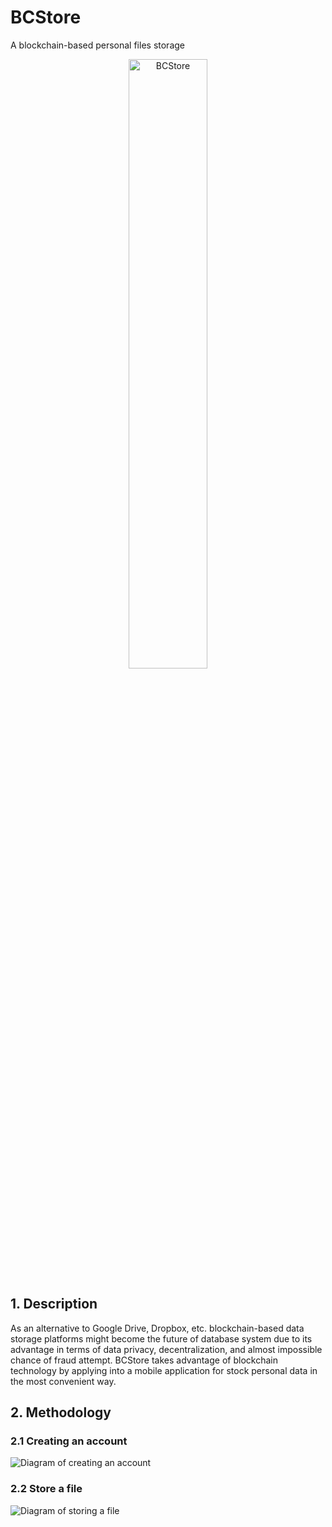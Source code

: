# BCStore
A blockchain-based personal files storage
<p align="center">
  <img src="https://github.com/nnguyen168/BCStore/blob/master/BCS-logo.png" title="BCStore" width="50%" height="50%" align="center">
</p>

## 1. Description
As an alternative to Google Drive, Dropbox, etc. blockchain-based data storage platforms might become the future of database system due to its advantage in terms of data privacy, decentralization, and almost impossible chance of fraud attempt. 
BCStore takes advantage of blockchain technology by applying into a mobile application for stock  personal data in the most convenient way.

## 2. Methodology

### 2.1 Creating an account
![Diagram of creating an account](https://github.com/nnguyen168/BCStore/blob/master/create_account.png)

### 2.2 Store a file
![Diagram of storing a file](https://github.com/nnguyen168/BCStore/blob/master/store_file.png)
